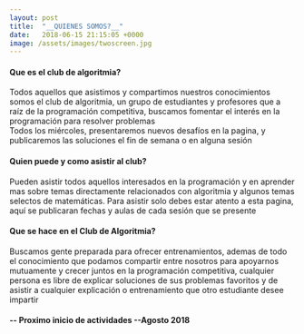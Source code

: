 ```yaml
---
layout: post
title:  "__QUIENES SOMOS?__"
date:   2018-06-15 21:15:05 +0000
image: /assets/images/twoscreen.jpg
---
```

#### Que es el club de algoritmia?  
Todos aquellos que asistimos y compartimos nuestros conocimientos somos el club de algoritmia, un grupo de estudiantes y profesores que a raíz de la programación competitiva, buscamos fomentar el interés en la programación para resolver problemas  
Todos los miércoles, presentaremos nuevos desafíos en la pagina, y publicaremos las soluciones el fin de semana o en alguna sesión  
#### Quien puede y como asistir al club?  
Pueden asistir todos aquellos interesados en la programación y en aprender mas sobre temas directamente relacionados con algoritmia y algunos temas selectos de matemáticas.
Para asistir solo debes estar atento a esta pagina, aquí se publicaran fechas y aulas de cada sesión que se presente  
#### Que se hace en el Club de Algoritmia?  
Buscamos gente preparada para ofrecer entrenamientos, ademas de todo el conocimiento que podamos compartir entre nosotros para apoyarnos mutuamente y crecer juntos en la programación competitiva, cualquier persona es libre de explicar soluciones de sus problemas favoritos y de asistir a cualquier explicación o entrenamiento que otro estudiante desee impartir  
#### -- Proximo inicio de actividades --Agosto 2018
